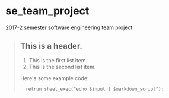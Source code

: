 # se_team_project
2017-2 semester software engineering team project

> ## This is a header.
>
> 1.  This is the first list item.
> 2.  This is the second list item.
>
> Here's some example code:
>
>       retrun sheel_exec("echo $input | $markdown_script");

